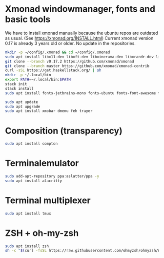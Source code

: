 # Xmonad windowmanager, fonts and basic tools
We have to install xmonad manually because the ubuntu repos are outdated as usual.
(See https://xmonad.org/INSTALL.html)
Current xmonad version 0.17 is already 3 years old or older. No update in the repositories.
```bash
mkdir -p ~/config/.xmonad && cd ~/config/.xmonad
sudo apt install libx11-dev libxft-dev libxinerama-dev libxrandr-dev libxss-dev curl git
git clone --branch v0.17.2 https://github.com/xmonad/xmonad
git clone --branch master https://github.com/xmonad/xmonad-contrib
curl -sSL https://get.haskellstack.org/ | sh
mkdir -p ~/.local/bin
export PATH=~/.local/bin:$PATH
stack init
stack install
sudo apt install fonts-jetbrains-mono fonts-ubuntu fonts-font-awesome fonts-mononoki

sudo apt update
sudo apt upgrade
sudo apt install xmobar dmenu feh trayer
```

# Composition (transparency)
```bash
sudo apt install compton
```

# Terminalemulator
```bash
sudo add-apt-repository ppa:aslatter/ppa -y
sudo apt install alacritty
```

# Terminal multiplexer
```bash
sudo apt install tmux
```

# ZSH + oh-my-zsh
```bash
sudo apt install zsh
sh -c "$(curl -fsSL https://raw.githubusercontent.com/ohmyzsh/ohmyzsh/master/tools/install.sh)"
```

